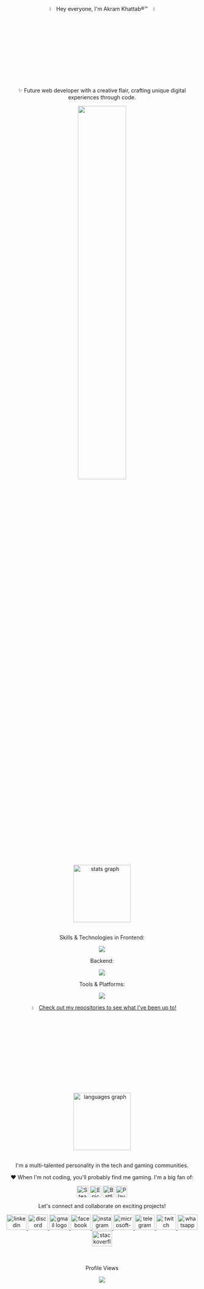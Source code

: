 <p align="center">
  <img src="https://media.giphy.com/media/hvRJCLFzcasrR4ia7z/giphy.gif" width="5%"> 
  Hey everyone, I'm Akram Khattab®™  
  <img src="https://media.giphy.com/media/hvRJCLFzcasrR4ia7z/giphy.gif" width="5%">
</p>

<p align="center">✨ Future web developer with a creative flair, crafting unique digital experiences through code.</p>

<p align="center">
  <img src="https://media.giphy.com/media/L8K62iTDkzGX6/giphy.gif" width="50%">
</p>
<br>
<div align="center">
  <img src="https://github-readme-stats.vercel.app/api?username=AkramKhattab&hide_title=false&hide_rank=false&show_icons=true&include_all_commits=true&count_private=true&disable_animations=false&theme=dracula&locale=en&hide_border=false&order=1" height="150" alt="stats graph"  />
  <br>
</div>
<br>
<p align="center">Skills & Technologies in Frontend:</p>
<p align="center">
  <a href="https://skillicons.dev">
    <img src="https://skillicons.dev/icons?i=html,css,js,ts,jquery,tailwind,bootstrap,sass,angular,redux&perline=4" />
  </a>
</p>

<p align="center">Backend:</p>
<p align="center">
  <a href="https://skillicons.dev">
    <img src="https://skillicons.dev/icons?i=nodejs,postgres,cs,dotnet&perline=3" />
  </a>
</p>

<p align="center">Tools & Platforms:</p>
<p align="center">
  <a href="https://skillicons.dev">
    <img src="https://skillicons.dev/icons?i=postman,npm,figma,regex,vercel,notion,visualstudio,vscode&perline=5" />
  </a>
</p>

<p align="center">
  <img src="https://media.giphy.com/media/hvRJCLFzcasrR4ia7z/giphy.gif" width="5%">
  <a href="https://github.com/AkramKhattab?tab=repositories">Check out my repositories to see what I've been up to!</a>
</p>

<br>
<div align="center">
  <img src="https://github-readme-stats.vercel.app/api/top-langs?username=AkramKhattab&locale=en&hide_title=false&layout=compact&card_width=320&langs_count=5&theme=dracula&hide_border=false&order=2" height="150" alt="languages graph"  />
</div>
<br>


<p align="center">I'm a multi-talented personality in the tech and gaming communities.</p>

<p align="center">❤️ When I'm not coding, you'll probably find me gaming. I'm a big fan of:</p>
<p align="center">
<a href="https://store.steampowered.com/" target="_blank"><img align="center" src="https://upload.wikimedia.org/wikipedia/commons/8/83/Steam_icon_logo.svg" height="30" alt="Steam logo"/></a>
<a href="https://www.epicgames.com/store/en-US/" target="_blank"><img align="center" src="https://github.com/mishmanners/MishManners/blob/master/Game%20Icons/Epic.png" height="30" alt="Epic Games logo"/></a> 
<a href="https://www.blizzard.com/en-us/" target="_blank"><img align="center" src="https://github.com/mishmanners/MishManners/blob/master/Game%20Icons/Battlenet.png" height="30" alt="Battlenet logo"/></a>
<a href="https://www.playstation.com/" target="_blank"><img align="center" src="https://github.com/mishmanners/MishManners/blob/master/Game%20Icons/PS.png" height="30" alt="PlayStation logo"/></a>
</p>

<p align="center">Let's connect and collaborate on exciting projects!</p>

<div align="center">
  <a href="https://www.linkedin.com/in/akram-khattab/" target="_blank">
    <img src="https://raw.githubusercontent.com/maurodesouza/profile-readme-generator/master/src/assets/icons/social/linkedin/default.svg" width="52" height="40" alt="linkedin logo" />
  </a>
  <a href="https://discord.com/users/akramkhattab" target="_blank">
    <img src="https://raw.githubusercontent.com/maurodesouza/profile-readme-generator/master/src/assets/icons/social/discord/default.svg" width="52" height="40" alt="discord logo" />
  </a>
  <a href="mailto:Akrammkhattab@gmail.com" target="_blank">
    <img src="https://raw.githubusercontent.com/maurodesouza/profile-readme-generator/master/src/assets/icons/social/gmail/default.svg" width="52" height="40" alt="gmail logo" />
  </a>
  <a href="https://www.facebook.com/iakramkhattab" target="_blank">
    <img src="https://raw.githubusercontent.com/maurodesouza/profile-readme-generator/master/src/assets/icons/social/facebook/default.svg" width="52" height="40" alt="facebook logo" />
  </a>
  <a href="https://www.instagram.com/akram.khattab/" target="_blank">
    <img src="https://raw.githubusercontent.com/maurodesouza/profile-readme-generator/master/src/assets/icons/social/instagram/default.svg" width="52" height="40" alt="instagram logo" />
  </a>
  <a href="mailto:koko_jemy99@hotmail.com" target="_blank">
    <img src="https://raw.githubusercontent.com/maurodesouza/profile-readme-generator/master/src/assets/icons/social/microsoft-outlook/default.svg" width="52" height="40" alt="microsoft-outlook logo" />
  </a>
  <a href="https://t.me/Akramkhattab" target="_blank">
    <img src="https://raw.githubusercontent.com/maurodesouza/profile-readme-generator/master/src/assets/icons/social/telegram/default.svg" width="52" height="40" alt="telegram logo" />
  </a>
  <a href="https://www.twitch.tv/akram_khattab" target="_blank">
    <img src="https://raw.githubusercontent.com/maurodesouza/profile-readme-generator/master/src/assets/icons/social/twitch/default.svg" width="52" height="40" alt="twitch logo" />
  </a>
  <a href="https://wa.link/pr5d1k" target="_blank">
    <img src="https://raw.githubusercontent.com/maurodesouza/profile-readme-generator/master/src/assets/icons/social/whatsapp/default.svg" width="52" height="40" alt="whatsapp logo" />
  </a>
  <a href="https://stackoverflow.com/users/22729052/akram-khattab" target="_blank">
    <img src="https://raw.githubusercontent.com/maurodesouza/profile-readme-generator/master/src/assets/icons/social/stackoverflow/default.svg" width="52" height="40" alt="stackoverflow logo" />
  </a>
</div>

<br>
<br>
<div align="center">
  <p align="center">Profile Views</p>
  <img src="https://profile-counter.glitch.me/AkramKhattab/count.svg?"  />
</div>

</p>



